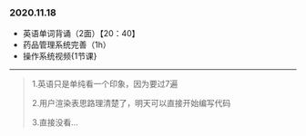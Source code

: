### 2020.11.18

* 英语单词背诵（2面）【20：40】
* 药品管理系统完善（1h）
* 操作系统视频{1节课}

****

>1.英语只是单纯看一个印象，因为要过7遍
>
>2.用户渲染表思路理清楚了，明天可以直接开始编写代码
>
>3.直接没看...